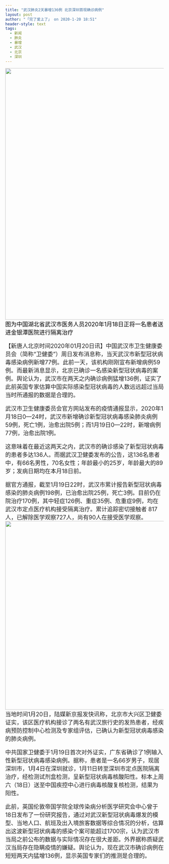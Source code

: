 ```yaml
---
title: "武汉肺炎2天暴增136例 北京深圳首现确诊病例"
layout: post
author: "「完了爱上了」 on 2020-1-20 18:51"
header-style: text
tags:
  - 新闻
  - 肺炎
  - 暴增
  - 武汉
  - 北京
  - 深圳
---
```


<head></head>
<body>
 <ignore_js_op> 
  <img aid="1328448" src="https://bbs.boniu123.cc/data/attachment/forum/202001/20/112437n0pyxpx4s0wka0wy.jpg" zoomfile="data/attachment/forum/202001/20/112437n0pyxpx4s0wka0wy.jpg" file="data/attachment/forum/202001/20/112437n0pyxpx4s0wka0wy.jpg" width="800" inpost="1"> 
  <div class="tip tip_4 aimg_tip" id="aimg_1328448_menu" style="position: absolute; display: none" disautofocus="true"> 
   <div class="xs0"> 
    <p><strong>GettyImages-1194364595-800x450.jpg</strong> <em class="xg1">(63.36 KB, 下载次数: 0)</em></p> 
    <p> <a href="forum.php?mod=attachment&amp;aid=MTMyODQ0OHwzNzJjYjdiYnwxNTc5NTIxMzg3fDB8NTU0MTg1&amp;nothumb=yes" target="_blank">下载附件</a> &nbsp;<a href="javascript:;" onclick="showWindow(this.id, this.getAttribute('url'), 'get', 0);" id="savephoto_1328448" url="home.php?mod=spacecp&amp;ac=album&amp;op=saveforumphoto&amp;aid=1328448&amp;handlekey=savephoto_1328448">保存到相册</a> </p> 
    <p class="xg1 y"><span title="2020-1-20 11:24">8&nbsp;小时前</span> 上传</p> 
   </div> 
   <div class="tip_horn"></div> 
  </div> 
 </ignore_js_op> 
 <font face="Arial, sans-serif, &amp;quot;"><font size="4"><font color="#000000">图为中国湖北省武汉市医务人员2020年1月18日正将一名患者送进金银潭医院进行隔离治疗</font></font></font>
 <br> 
 <br> 
 <font color="#232323"><font face="Arial, sans-serif, &amp;quot;"><font style="font-size:18px">【新唐人北京时间2020年01月20日讯】中国武汉市卫生健康委员会（简称“卫健委”）周日发布消息称，当天武汉市新型冠状病毒感染病例新增77例。此前一天，该机构刚刚宣布新增病例59例。而最新消息显示，北京已确诊一名感染新型冠状病毒的案例。舆论认为，武汉市在两天之内确诊病例猛增136例，证实了此前英国专家估算中国实际感染型冠状病毒的人数远远超过当局当时所通报的数据是合理的。</font></font></font>
 <br> 
 <br> 
 <font color="#232323"><font face="Arial, sans-serif, &amp;quot;"><font style="font-size:18px">武汉市卫生健康委员会官方网站发布的疫情通报显示，2020年1月18日0—24时，武汉市新增确诊新型冠状病毒感染肺炎病例59例，死亡1例，治愈出院5例；而1月19日0—22时，新增病例77例，治愈出院1例。</font></font></font>
 <br> 
 <br> 
 <font color="#232323"><font face="Arial, sans-serif, &amp;quot;"><font style="font-size:18px">这意味着在最近这两天之内，武汉市的确诊感染了新型冠状病毒的患者多达136人。而据武汉卫健委发布的公告，这136名患者中，有66名男性，70名女性；年龄最小的25岁，年龄最大的89岁；发病日期均在本月18日前。</font></font></font>
 <br> 
 <br> 
 <font color="#232323"><font face="Arial, sans-serif, &amp;quot;"><font style="font-size:18px">据官方通报，截至1月19日22时，武汉市累计报告新型冠状病毒感染的肺炎病例198例，已治愈出院25例，死亡3例。目前仍在院治疗170例，其中轻症126例、重症35例、危重症9例，均在武汉市定点医疗机构接受隔离治疗。累计追踪密切接触者 817人，已解除医学观察727人，尚有90人在接受医学观察。</font></font></font>
 <br> 
 <ignore_js_op> 
  <img aid="1328451" src="https://bbs.boniu123.cc/data/attachment/forum/202001/20/113400b0ok4ejn3e4wbzgk.jpg" zoomfile="data/attachment/forum/202001/20/113400b0ok4ejn3e4wbzgk.jpg" file="data/attachment/forum/202001/20/113400b0ok4ejn3e4wbzgk.jpg" width="600" inpost="1"> 
  <div class="tip tip_4 aimg_tip" id="aimg_1328451_menu" style="position: absolute; display: none" disautofocus="true"> 
   <div class="xs0"> 
    <p><strong>wuhan_novel_coronavirus_timeline_1-20-600x1514.jpg</strong> <em class="xg1">(144.22 KB, 下载次数: 0)</em></p> 
    <p> <a href="forum.php?mod=attachment&amp;aid=MTMyODQ1MXxlNzlmYTUyMHwxNTc5NTIxMzg3fDB8NTU0MTg1&amp;nothumb=yes" target="_blank">下载附件</a> &nbsp;<a href="javascript:;" onclick="showWindow(this.id, this.getAttribute('url'), 'get', 0);" id="savephoto_1328451" url="home.php?mod=spacecp&amp;ac=album&amp;op=saveforumphoto&amp;aid=1328451&amp;handlekey=savephoto_1328451">保存到相册</a> </p> 
    <p class="xg1 y"><span title="2020-1-20 11:34">8&nbsp;小时前</span> 上传</p> 
   </div> 
   <div class="tip_horn"></div> 
  </div> 
 </ignore_js_op> 
 <br> 
 <font color="#232323"><font face="Arial, sans-serif, &amp;quot;"><font style="font-size:18px">当地时间1月20日，陆媒新京报发快讯称，北京市大兴区卫健委证实，该区医疗机构接诊了两名有武汉旅行史的发热患者，经疾病预防控制中心检测及专家组评估，已确认为新型冠状病毒感染的肺炎病例。</font></font></font>
 <font color="#232323"><font face="Arial, sans-serif, &amp;quot;"><font style="font-size:18px"><br> </font></font></font>
 <br> 
 <font color="#232323"><font face="Arial, sans-serif, &amp;quot;"><font style="font-size:18px">中共国家卫健委于1月19日首次对外证实，广东省确诊了1例输入性新型冠状病毒感染病例。据称，患者是一名66岁男子，现居深圳市，1月4日在深圳就诊，1月11日转至深圳市定点医院隔离治疗，经检测试剂盒检测，呈新型冠状病毒核酸阳性。标本上周六（18日）送至中国疾控中心进行病毒核酸复核检测，结果为阳性。</font></font></font>
 <br> 
 <br> 
 <font color="#232323"><font face="Arial, sans-serif, &amp;quot;"><font style="font-size:18px">此前，英国伦敦帝国学院全球传染病分析医学研究会中心曾于18日发布了一份研究报告，通过对武汉新型冠状病毒爆发的模型、当地人口、航班及出入境旅客数据等综合情况的分析，估算出这波新型冠状病毒的感染个案可能超过1700宗，认为武汉市当局之前公布的数据与实际情况存在很大差距。外界据称质疑武汉当局存在隐瞒疫情的嫌疑。舆论认为，现在武汉市确诊病例在短短两天内猛增136例，显示英国专家们的推测是合理的。</font></font></font>
 <br> 
 <br> 
 <font color="#232323"><font face="Arial, sans-serif, &amp;quot;"><font style="font-size:18px"><br> </font></font></font>
 <br>
</body>


